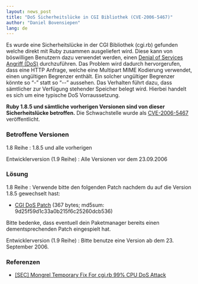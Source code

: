 ```yaml
---
layout: news_post
title: "DoS Sicherheitslücke in CGI Bibliothek (CVE-2006-5467)"
author: "Daniel Bovensiepen"
lang: de
---
```


Es wurde eine Sicherheitslücke in der CGI Bibliothek (cgi.rb) gefunden
welche direkt mit Ruby zusammen ausgeliefert wird. Diese kann von
böswilligen Benutzern dazu verwendet werden, einen [Denial of Services
Angriff (DoS)][1] durchzuführen. Das Problem wird dadurch hervorgerufen,
dass eine HTTP Anfrage, welche eine Multipart MIME Kodierung verwendet,
einen ungültigen Begrenzer enthält. Ein solcher ungültiger Begrenzer
könnte so “-” statt so “--” aussehen. Das Verhalten führt dazu, dass
sämtlicher zur Verfügung stehender Speicher belegt wird. Hierbei handelt
es sich um eine typische DoS Vorraussetzung.

**Ruby 1.8.5 und sämtliche vorherigen Versionen sind von dieser
Sicherheitslücke betroffen.** Die Schwachstelle wurde als
[CVE-2006-5467][2] veröffentlicht.

### Betroffene Versionen

1.8 Reihe
: 1\.8.5 und alle vorherigen

Entwicklerversion (1.9 Reihe)
: Alle Versionen vor dem 23.09.2006

### Lösung

1.8 Reihe
: Verwende bitte den folgenden Patch nachdem du auf die Version 1.8.5
  gewechselt hast:

  * [CGI DoS Patch][3] (367 bytes; md5sum:
    9d25f59d1c33a0b215f6c25260dcb536)

  Bitte bedenke, dass eventuell dein Paketmanager bereits einen
  dementsprechenden Patch eingespielt hat.

Entwicklerversion (1.9 Reihe)
: Bitte benutze eine Version ab dem 23. September 2006.

### Referenzen

* [ \[SEC\] Mongrel Temporary Fix For cgi.rb 99% CPU DoS Attack][4]



[1]: http://de.wikipedia.org/wiki/Denial_of_Service
[2]: http://cve.mitre.org/cgi-bin/cvename.cgi?name=CVE-2006-5467
[3]: http://ftp.ruby-lang.org/pub/ruby/1.8/ruby-1.8.5-cgi-dos-1.patch
[4]: http://rubyforge.org/pipermail/mongrel-users/2006-October/001946.html
